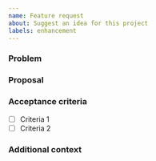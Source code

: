 ```yaml
---
name: Feature request
about: Suggest an idea for this project
labels: enhancement
---
```


### Problem

### Proposal

### Acceptance criteria
- [ ] Criteria 1
- [ ] Criteria 2

### Additional context


